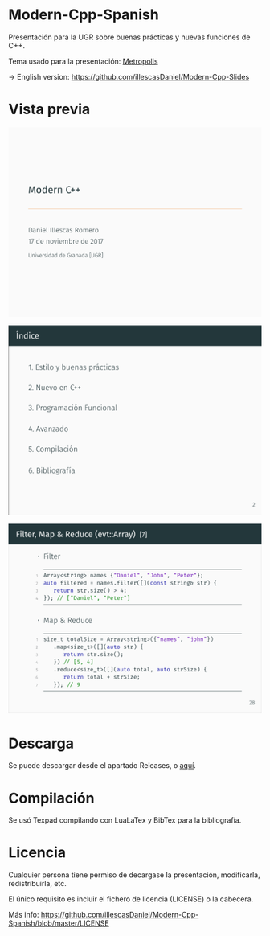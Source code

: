 # Modern-Cpp-Spanish

Presentación para la UGR sobre buenas prácticas y nuevas funciones de C++.

Tema usado para la presentación: [Metropolis](https://github.com/matze/mtheme)

-> English version: https://github.com/illescasDaniel/Modern-Cpp-Slides

# Vista previa

![Title](screenshots/title.png)

![Index](screenshots/index.png)

![Ejemplo. Map & Reduce](screenshots/map&reduce.png)

# Descarga

Se puede descargar desde el apartado Releases, o [aquí](https://github.com/illescasDaniel/Modern-Cpp-Spanish/releases/download/v1.0/Modern.C.-.Daniel.Illescas.Romero.pdf).

# Compilación

Se usó Texpad compilando con LuaLaTex y BibTex para la bibliografía.

# Licencia

Cualquier persona tiene permiso de decargase la presentación, modificarla, redistribuirla, etc. 

El único requisito es incluir el fichero de licencia (LICENSE) o la cabecera. 

Más info: https://github.com/illescasDaniel/Modern-Cpp-Spanish/blob/master/LICENSE
